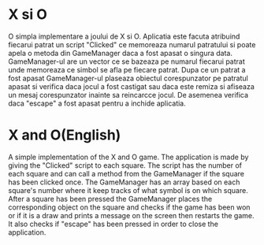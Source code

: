 # X si O

O simpla implementare a joului de X si O.
Aplicatia este facuta atribuind fiecarui patrat un script "Clicked" ce memoreaza numarul patratului si poate apela o metoda din
GameManager daca a fost apasat o singura data. 
GameManager-ul are un vector ce se bazeaza pe numarul fiecarui patrat unde memoreaza ce simbol se afla pe fiecare patrat.
Dupa ce un patrat a fost apasat GameManager-ul plaseaza obiectul corespunzator pe patratul apasat si verifica daca jocul a fost castigat
sau daca este remiza si afiseaza un mesaj corespunzator inainte sa reincarcce jocul.
De asemenea verifica daca "escape" a fost apasat pentru a inchide aplicatia.

# X and O(English)

A simple implementation of the X and O game.
The application is made by giving the "Clicked" script to each square. The script has the number of each square and can call a method
from the GameManager if the square has been clicked once.
The GameManager has an array based on each square's number where it keep tracks of what symbol is on which square.
After a square has been pressed the GameManager places the corresponding object on the square and checks if the game has been won or if
it is a draw and prints a message on the screen then restarts the game.
It also checks if "escape" has been pressed in order to close the application.
